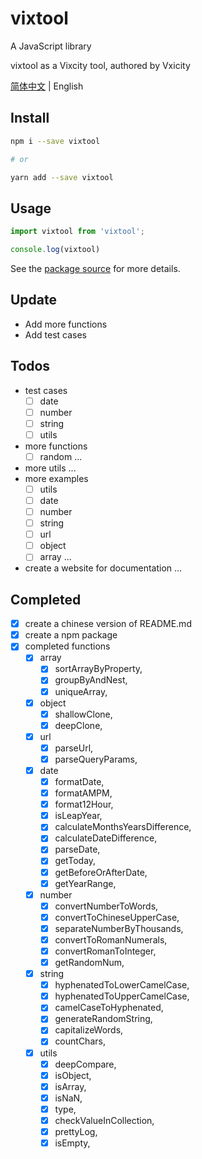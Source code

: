# vixtool

A JavaScript library

vixtool as a Vixcity tool, authored by Vxicity

[简体中文](https://github.com/Vixcity/vixtool/blob/master/README.md) | English

## Install

```bash
npm i --save vixtool

# or

yarn add --save vixtool
```

## Usage

```js
import vixtool from 'vixtool';

console.log(vixtool)
```

See the [package source](https://github.com/Vixcity/vixtool) for more details.

## Update

- Add more functions
- Add test cases

## Todos

- test cases
  - [ ] date
  - [ ] number
  - [ ] string
  - [ ] utils
- more functions
  - [ ] random
  ...
- more utils
  ...
- more examples
  - [ ] utils
  - [ ] date
  - [ ] number
  - [ ] string
  - [ ] url
  - [ ] object
  - [ ] array
  ...
- create a website for documentation
  ...

## Completed

- [x] create a chinese version of README.md
- [x] create a npm package
- [x] completed functions
  - [x] array
    - [x] sortArrayByProperty,
    - [x] groupByAndNest,
    - [x] uniqueArray,
  - [x] object
    - [x] shallowClone,
    - [x] deepClone,
  - [x] url
    - [x] parseUrl,
    - [x] parseQueryParams,
  - [x] date
    - [x] formatDate,
    - [x] formatAMPM,
    - [x] format12Hour,
    - [x] isLeapYear,
    - [x] calculateMonthsYearsDifference,
    - [x] calculateDateDifference,
    - [x] parseDate,
    - [x] getToday,
    - [x] getBeforeOrAfterDate,
    - [x] getYearRange,
  - [x] number
    - [x] convertNumberToWords,
    - [x] convertToChineseUpperCase,
    - [x] separateNumberByThousands,
    - [x] convertToRomanNumerals,
    - [x] convertRomanToInteger,
    - [x] getRandomNum,
  - [x] string
    - [x] hyphenatedToLowerCamelCase,
    - [x] hyphenatedToUpperCamelCase,
    - [x] camelCaseToHyphenated,
    - [x] generateRandomString,
    - [x] capitalizeWords,
    - [x] countChars,
  - [x] utils
    - [x] deepCompare,
    - [x] isObject,
    - [x] isArray,
    - [x] isNaN,
    - [x] type,
    - [x] checkValueInCollection,
    - [x] prettyLog,
    - [x] isEmpty,
